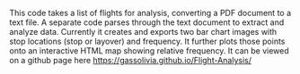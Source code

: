 This code takes a list of flights for analysis, converting a PDF document to a text file.
A separate code parses through the text document to extract and analyze data. 
Currently it creates and exports two bar chart images with stop locations (stop or layover) and frequency. 
It further plots those points onto an interactive HTML map showing relative frequency.
It can be viewed on a github page here https://gassolivia.github.io/Flight-Analysis/

